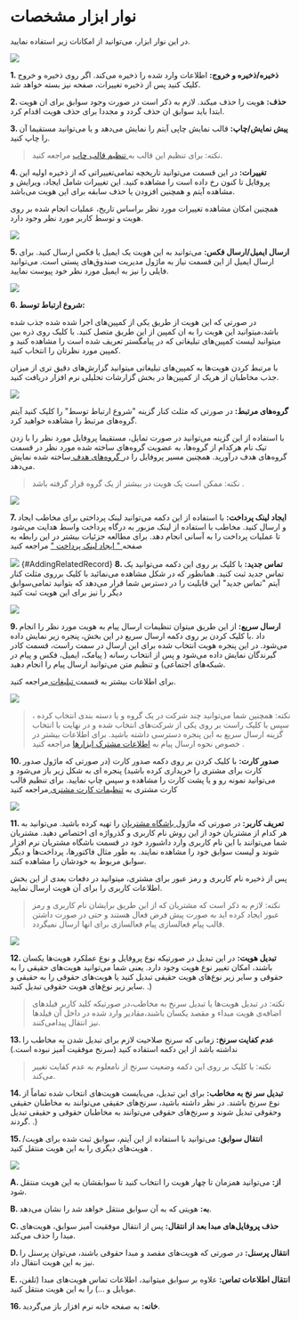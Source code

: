 # نوار ابزار مشخصات

در  این نوار ابزار، می‌توانید از امکانات زیر استفاده نمایید.

![](InformationToolbar.png)

**1. ذخیره/ذخیره و خروج:** اطلاعات وارد شده را ذخیره می‌کند. اگر روی ذخیره و خروج کلیک کنید پس از ذخیره تغییرات، صفحه نیز بسته خواهد شد.

**2. حذف:**  هویت را حذف میکند. لازم به ذکر است در صورت وجود سوابق برای ان هویت ابتدا باید سوابق ان حذف گردد و مجددا برای حذف هویت اقدام کرد.

**3. پیش نمایش/چاپ:** قالب نمایش چاپی آیتم را نمایش می‌دهد و یا می‌توانید مستقیما آن را چاپ کنید.

> نکته: برای تنظیم این قالب به[ تنظیم قالب چاپ](https://github.com/1stco/PayamGostarDocs/blob/master/Help/Settings/Personalization-crm/Overview/General-information/Set%20the-print-template/Set%20the-print-template.md) مراجعه کنید.

**4. تغییرات:** در این قسمت می‌توانید تاریخچه تمامی‌تغییراتی که از ذخیره اولیه این پروفایل تا کنون رخ داده است را مشاهده کنید. این تغییرات شامل ایجاد، ویرایش و مشاهده آیتم و همچنین افزودن یا حذف سابقه برای این هویت می‌باشد.

همچنین امکان مشاهده تغییرات مورد نظر براساس تاریخ، عملیات انجام شده بر روی هویت و توسط کاربر مورد نظر وجود دارد.

![](2020-06-07_11-16-50.png)

**5.  ارسال ایمیل/ارسال فکس:** می‌توانید به این هویت یک ایمیل یا فکس ارسال کنید. برای ارسال ایمیل از این قسمت نیاز به ماژول مدیریت صندوق‌های پستی است. می‌توانید فایلی را نیز به ایمیل مورد نظر خود پیوست نمایید.

![](Contactstoolbar11.jpg)


**6. شروع ارتباط  توسط:**

در صورتی که این هویت از طریق یکی از کمپین‌های اجرا شده شده جذب شده باشد،میتوانید این هویت را به ان کمپین از این طریق متصل کنید. با کلیک روی ذره بین میتوانید لیست کمپین‌های تبلیغاتی که در پیامگستر تعریف شده است را مشاهده کنید و کمپین مورد نظرتان را انتخاب کنید.

با مرتبط کردن هویت‌ها به کمپین‌های تبلیغاتی میتوانید گزارش‌های دقیق تری از میزان جذب مخاطبان از هریک از کمپین‌ها در بخش گزارشات تحلیلی نرم افزار دریافت کنید.

![](Contactstoolbar2.jpg)

**گروه‌های مرتبط:** در صورتی که مثلث کنار  گزینه "شروع ارتباط توسط" را کلیک کنید آیتم گروه‌های مرتبط را مشاهده خواهید کرد.

با استفاده از این گزینه می‌توانید در صورت تمایل، مستقیما پروفایل مورد نظر را با زدن تیک نام هرکدام از گروه‌ها، به عضویت گروه‌های ساخته شده مورد نظر در قسمت  گروه‌های هدف درآورید.  همچنین مسیر پروفایل را در[ گروه‌های هدف ](https://github.com/1stco/PayamGostarDocs/blob/master/Help/Integrated-bank/Target-groups/Target-groups.md)ساخته شده نمایش می‌دهد.

> نکته:  ممکن است یک هویت در بیشتر از یک گروه قرار گرفته باشد .


![](Contactstoolbar3.jpg)

**7. ایجاد لینک پرداخت:** با استفاده از این دکمه می‌توانید لینک پرداختی برای مخاطب ایجاد و ارسال کنید. مخاطب با استفاده از لینک مزبور به درگاه پرداخت واسط هدایت ‌می‌شود تا عملیات پرداخت را به آسانی انجام دهد. برای مطالعه جزئیات بیشتر در این رابطه به صفحه[ " ایجاد لینک پرداخت "](https://github.com/1stco/PayamGostarDocs/blob/master/Help/Integrated-bank/Database/Payment-links/Payment-links.md) مراجعه کنید 

![](PaymentLink.png)
{#AddingRelatedRecord}
**8. تماس جدید:** با کلیک بر روی این دکمه می‌توانید یک تماس جدید ثبت کنید. همانطور که در شکل مشاهده می‌نمائید با کلیک برروی مثلث کنار آیتم "تماس جدید"  این قابلیت را در دسترس شما قرار می‌دهد که بتوانید تمامی‌سوابق دیگر را نیز برای این هویت ثبت کنید

![](NewCall.png)

**9. ارسال سریع:**   از این طریق میتوان تنظیمات ارسال پیام به هویت مورد نظر را انجام داد .با کلیک کردن بر روی دکمه ارسال سریع در این بخش، پنجره زیر نمایش داده می‌شود. در این پنجره هویت انتخاب شده برای این ارسال در سمت راست، قسمت کادر گیرندگان نمایش داده می‌شود و پس از انتخاب رسانه ( پیامک، ایمیل، فکس و پیام در شبکه‌های اجتماعی) و تنظیم متن می‌توانید ارسال پیام را انجام دهید.

برای اطلاعات بیشتر به قسمت[ تبلیغات  ](https://github.com/1stco/PayamGostarDocs/blob/master/Help/Marketing/Marketing.md)مراجعه کنید.

![](Contactstoolbar7.png)

> نکته: همچنین شما می‌توانید چند شرکت در یک گروه و یا دسته بندی انتخاب کرده ، سپس با کلیک راست بر روی یکی از شرکت‌های انتخاب شده و در نهایت با انتخاب گزینه ارسال سریع به این پنجره دسترسی داشته باشید. برای اطلاعات بیشتر در خصوص نحوه ارسال پیام به [ اطلاعات مشترک ابزارها](https://github.com/1stco/PayamGostarDocs/blob/master/Help/Marketing/moshtarak-abzar/moshtarak-abzar.md) مراجعه کنید .

**10. صدور کارت:** با کلیک کردن بر روی دکمه صدور کارت (در صورتی که ماژول صدور کارت برای مشتری را خریداری کرده باشید) پنجره ای به شکل زیر باز می‌شود و می‌توانید نمونه رو و یا پشت کارت را مشاهده و سپس چاپ نمایید. برای تنظیم قالب کارت مشتری به [تنظیمات کارت مشتری ](https://github.com/1stco/PayamGostarDocs/blob/master/Help/Settings/General-settings/Customer-card/Customer-card.md)مراجعه کنید

![](Contactstoolbar8.png)

**11. تعریف کاربر:** در صورتی که ماژول[ باشگاه مشتریان](https://github.com/1stco/PayamGostarDocs/blob/master/Help/Supplementary-modules/customer-club/Customer-dashboard/Customer-dashboard.md) را تهیه کرده باشید. می‌توانید به هر کدام از مشتریان خود از این روش نام کاربری و گذرواژه ای اختصاص دهید. مشتریان شما می‌توانند با این نام کاربری وارد داشبورد خود در قسمت باشگاه مشتریان نرم افزار شوند و لیست سوابق خود را مشاهده نمایند. به طور مثال فاکتورها، پرداخت‌ها و دیگر سوابق مربوط به خودشان را مشاهده کنند.

پس از ذخیره نام کاربری و رمز عبور برای مشتری، میتوانید در دفعات بعدی از این بخش اطلاعات کاربری را برای آن هویت ارسال نمایید.

> نکته: لازم به ذکر است که مشتریان که از این طریق برایشان نام کاربری و رمز عبور ایجاد کرده اید به صورت پیش فرض فعال هستند و حتی در صورت داشتن قالب پیام فعالسازی پیام فعالسازی برای انها ارسال نمیگردد.

![](Contactstoolbar10.jpg)

**12. تبدیل هویت:** در این تبدیل در صورتیکه نوع پروفایل و نوع عملکرد هویت‌ها یکسان باشند، امکان تغییر نوع هویت وجود دارد. یعنی شما می‌توانید هویت‌های حقیقی را به حقوقی و سایر زیر نوع‌های هویت حقیقی تبدیل کنید یا هویت‌های حقوقی را به حقیقی و سایر زیر نوع‌های هویت حقوقی تبدیل کنید. .)

> نکته: در تبدیل هویت‌ها یا تبدیل سرنخ به مخاطب،در صورتیکه کلید کاربر فیلد‌های اضافه‌ی هویت مبداء و مقصد یکسان باشند،مقادیر وارد شده در داخل آن فیلد‌ها نیز انتقال پیدامی‌کنند.

**13. عدم کفایت سرنخ:** زمانی که سرنخ صلاحیت لازم برای تبدیل شدن به مخاطب را نداشته باشد از این دکمه استفاده کنید (سرنخ موفقیت آمیز نبوده است.)

> نکته: با کلیک بر روی این دکمه وضعیت سرنخ از نامعلوم به عدم کفایت تغییر می‌کند.

**14. تبدیل سر نخ به مخاطب:** برای این تبدیل، می‌بایست هویت‌های انتخاب شده تماماً از نوع سرنخ باشند. در نظر داشته باشید، سرنخ‌های حقیقی می‌توانند به مخاطبان حقیقی وحقوقی تبدیل شوند و سرنخ‌های حقوقی می‌توانند به مخاطبان حقوقی و حقیقی تبدیل گردند. .)

**15. انتقال سوابق:** می‌توانید با استفاده از این آیتم، سوابق ثبت شده برای هویت/هویت‌های دیگری را به این هویت منتقل کنید .

![](bank9.jpg)

**A. از:** می‌توانید همزمان تا چهار هویت را انتخاب کنید تا سوابقشان به این هویت منتقل شود.

**B. به:** هویتی که به آن سوابق منتقل خواهد شد را نشان می‌دهد.

**C. حذف پروفایل‌های مبدا بعد از انتقال:** پس از انتقال موفقیت آمیز سوابق، هویت‌های مبدا را حذف می‌کند.

**D. انتقال پرسنل:** در صورتی که هویت‌های مقصد و مبدا حقوقی باشند، می‌توان پرسنل را نیز به این هویت انتقال داد.

**E. انتقال اطلاعات تماس:** علاوه بر سوابق میتوانید، اطلاعات تماس هویت‌های مبدا (تلفن، موبایل و ...) را به این هویت منتقل کنید.

 

**16. خانه:** به صفحه خانه نرم افزار باز می‌گردید.
